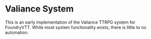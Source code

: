# Valiance System

This is an early implementation of the Valiance TTRPG system for FoundryVTT. While most system functionality exists, there is little to no automation.